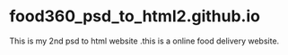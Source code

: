 # food360_psd_to_html2.github.io
This is my 2nd psd to html website .this is a online food delivery website.

